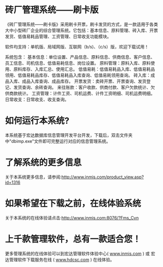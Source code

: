 # 砖厂管理系统——刷卡版

《砖厂管理系统——刷卡版》采用刷卡开票，刷卡发货的方式，是一款适用于各类大中小型砖厂企业的综合管理系统。它包括：基本信息、原料管理、砖入库、开票发货、低值易耗品管理、工资管理、日常收支功能模块。  

软件均支持：单机版、局域网版、互联网（b/s)、（c/s）版，欢迎下载试用！   

系统包含： 基本信息：单位设置、产品信息、原料信息、供商信息、客户信息、员工信息、司机信息、低值易耗信息、岗位设置。 原料管理：原料入库、原料使用、原料库存、入库汇总、使用汇总。 低值易耗：低值易耗品入库、低值易耗品领用、低值易耗品库存、低值易耗品入库查询、低值易耗领用查询。 砖入库：成品入库、成品入库查询、成品库存。 开票发货：卖砖开票、开票查询、发货登记、发货查询、余砖查询。 来往账款：客户收款、供商付款、客户欠款统计、欠供商款统计。 工资管理：计件工资、司机运费、计件工资明细、司机运费明细。 日常收支：日常收支、收支查询。 

# 如何运行本系统?

本系统基于宏达数据库信息管理开发平台开发，下载后，双击文件夹中"dbimp.exe"文件即可完整运行对应的信息管理系统。

# 了解系统的更多信息

关于本系统更多信息，请参阅:http://www.inmis.com/product_view.asp?id=1316

# 如果希望在下载之前，在线体验系统

关于本系统的在线体验请点击:http://www.inmis.com:8076/?Fms_Cvn

# 上千款管理软件，总有一款适合您！

更多管理系统的在线体验可以到宏达管理软件体验中心( www.inmis.com ) 或 宏达管理软件下载服务在线 ( www.hdcsc.com ) 在线体验。

